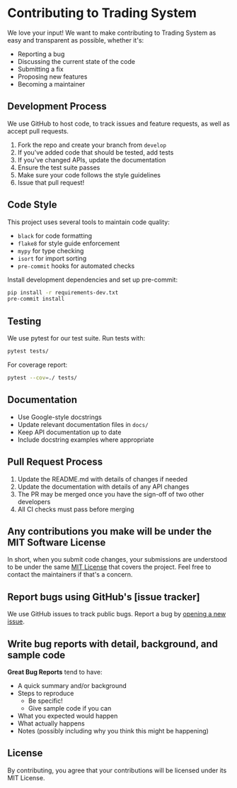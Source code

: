 # Contributing to Trading System

We love your input! We want to make contributing to Trading System as easy and transparent as possible, whether it's:

- Reporting a bug
- Discussing the current state of the code
- Submitting a fix
- Proposing new features
- Becoming a maintainer

## Development Process

We use GitHub to host code, to track issues and feature requests, as well as accept pull requests.

1. Fork the repo and create your branch from `develop`
2. If you've added code that should be tested, add tests
3. If you've changed APIs, update the documentation
4. Ensure the test suite passes
5. Make sure your code follows the style guidelines
6. Issue that pull request!

## Code Style

This project uses several tools to maintain code quality:

- `black` for code formatting
- `flake8` for style guide enforcement
- `mypy` for type checking
- `isort` for import sorting
- `pre-commit` hooks for automated checks

Install development dependencies and set up pre-commit:

```bash
pip install -r requirements-dev.txt
pre-commit install
```

## Testing

We use pytest for our test suite. Run tests with:

```bash
pytest tests/
```

For coverage report:

```bash
pytest --cov=./ tests/
```

## Documentation

- Use Google-style docstrings
- Update relevant documentation files in `docs/`
- Keep API documentation up to date
- Include docstring examples where appropriate

## Pull Request Process

1. Update the README.md with details of changes if needed
2. Update the documentation with details of any API changes
3. The PR may be merged once you have the sign-off of two other developers
4. All CI checks must pass before merging

## Any contributions you make will be under the MIT Software License

In short, when you submit code changes, your submissions are understood to be under the same [MIT License](http://choosealicense.com/licenses/mit/) that covers the project. Feel free to contact the maintainers if that's a concern.

## Report bugs using GitHub's [issue tracker]

We use GitHub issues to track public bugs. Report a bug by [opening a new issue]().

## Write bug reports with detail, background, and sample code

**Great Bug Reports** tend to have:

- A quick summary and/or background
- Steps to reproduce
  - Be specific!
  - Give sample code if you can
- What you expected would happen
- What actually happens
- Notes (possibly including why you think this might be happening)

## License

By contributing, you agree that your contributions will be licensed under its MIT License.